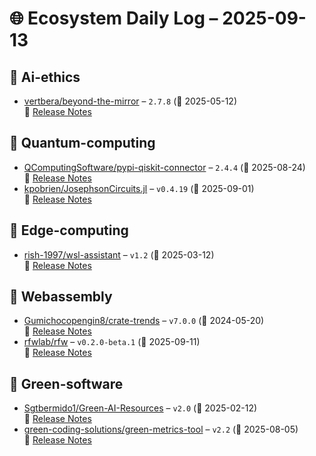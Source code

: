 # 🌐 Ecosystem Daily Log – 2025-09-13

## 🔹 Ai-ethics
- [vertbera/beyond-the-mirror](https://github.com/vertbera/beyond-the-mirror/releases/tag/2.7.8) – `2.7.8` (📅 2025-05-12)  
  🔗 [Release Notes](https://github.com/vertbera/beyond-the-mirror/releases/tag/2.7.8)

## 🔹 Quantum-computing
- [QComputingSoftware/pypi-qiskit-connector](https://github.com/QComputingSoftware/pypi-qiskit-connector/releases/tag/2.4.4) – `2.4.4` (📅 2025-08-24)  
  🔗 [Release Notes](https://github.com/QComputingSoftware/pypi-qiskit-connector/releases/tag/2.4.4)
- [kpobrien/JosephsonCircuits.jl](https://github.com/kpobrien/JosephsonCircuits.jl/releases/tag/v0.4.19) – `v0.4.19` (📅 2025-09-01)  
  🔗 [Release Notes](https://github.com/kpobrien/JosephsonCircuits.jl/releases/tag/v0.4.19)

## 🔹 Edge-computing
- [rish-1997/wsl-assistant](https://github.com/rish-1997/wsl-assistant/releases/tag/v1.2) – `v1.2` (📅 2025-03-12)  
  🔗 [Release Notes](https://github.com/rish-1997/wsl-assistant/releases/tag/v1.2)

## 🔹 Webassembly
- [Gumichocopengin8/crate-trends](https://github.com/Gumichocopengin8/crate-trends/releases/tag/v7.0.0) – `v7.0.0` (📅 2024-05-20)  
  🔗 [Release Notes](https://github.com/Gumichocopengin8/crate-trends/releases/tag/v7.0.0)
- [rfwlab/rfw](https://github.com/rfwlab/rfw/releases/tag/v0.2.0-beta.1) – `v0.2.0-beta.1` (📅 2025-09-11)  
  🔗 [Release Notes](https://github.com/rfwlab/rfw/releases/tag/v0.2.0-beta.1)

## 🔹 Green-software
- [Sgtbermido1/Green-AI-Resources](https://github.com/Sgtbermido1/Green-AI-Resources/releases/tag/v2.0) – `v2.0` (📅 2025-02-12)  
  🔗 [Release Notes](https://github.com/Sgtbermido1/Green-AI-Resources/releases/tag/v2.0)
- [green-coding-solutions/green-metrics-tool](https://github.com/green-coding-solutions/green-metrics-tool/releases/tag/v2.2) – `v2.2` (📅 2025-08-05)  
  🔗 [Release Notes](https://github.com/green-coding-solutions/green-metrics-tool/releases/tag/v2.2)